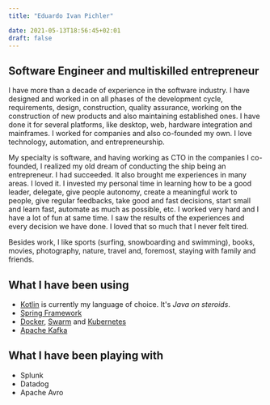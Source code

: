 ```yaml
---
title: "Eduardo Ivan Pichler"

date: 2021-05-13T18:56:45+02:01
draft: false
---
```

## Software Engineer and multiskilled entrepreneur

I have more than a decade of experience in the software industry. I have designed and worked in on all phases of the development cycle, requirements, design, construction, quality assurance, working on the construction of new products and also maintaining established ones. I have done it for several platforms, like desktop, web, hardware integration and mainframes. I worked for companies and also co-founded my own. I love technology, automation, and entrepreneurship.
  
My specialty is software, and having working as CTO in the companies I co-founded, I realized my old dream of conducting the ship being an entrepreneur. I had succeeded. It also brought me experiences in many areas. I loved it. I invested my personal time in learning how to be a good leader, delegate, give people autonomy, create a meaningful work to people, give regular feedbacks, take good and fast decisions, start small and learn fast, automate as much as possible, etc. I worked very hard and I have a lot of fun at same time. I saw the results of the experiences and every decision we have done. I loved that so much that I never felt tired.
  
Besides work, I like sports (surfing, snowboarding and swimming), books, movies, photography, nature, travel and, foremost, staying with family and friends.

## What I have been using
 * [Kotlin](https://kotlinlang.org) is currently my language of choice. It's *Java on steroids*.
 * [Spring Framework](https://spring.io/)
 * [Docker](https://www.docker.com/community/open-source), [Swarm](https://github.com/docker/swarmkit) and [Kubernetes](https://kubernetes.io)
 * [Apache Kafka](https://kafka.apache.org/) 

## What I have been playing with
* Splunk
* Datadog
* Apache Avro